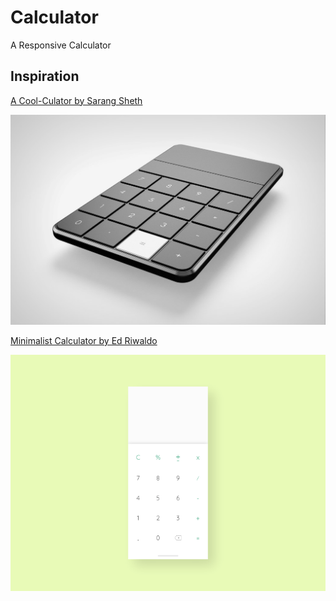 # Calculator

A Responsive Calculator

## Inspiration

[A Cool-Culator by Sarang Sheth](https://www.yankodesign.com/2017/01/27/a-cool-culator/)

![Idea - 1](design/idea-1.jpg)

[Minimalist Calculator by Ed Riwaldo](https://dribbble.com/shots/6184376-Minimalist-Calculator)

![Idea - 2](design/idea-2.gif)
